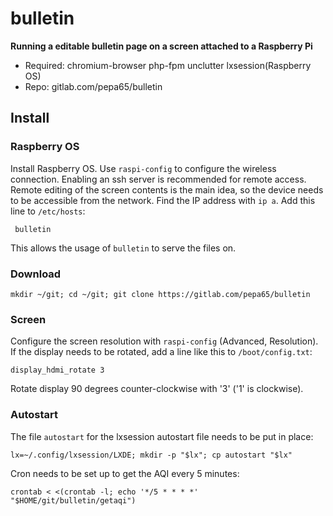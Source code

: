 # bulletin
**Running a editable bulletin page on a screen attached to a Raspberry Pi**

* Required: chromium-browser php-fpm unclutter lxsession(Raspberry OS)
* Repo: gitlab.com/pepa65/bulletin

## Install

### Raspberry OS
Install Raspberry OS. Use `raspi-config` to configure the wireless connection.
Enabling an ssh server is recommended for remote access. Remote editing of the
screen contents is the main idea, so the device needs to be accessible from the
network. Find the IP address with `ip a`. Add this line to `/etc/hosts`:

<ip-address>` bulletin`

This allows the usage of `bulletin` to serve the files on.

### Download
`mkdir ~/git; cd ~/git; git clone https://gitlab.com/pepa65/bulletin`

### Screen
Configure the screen resolution with `raspi-config` (Advanced, Resolution).
If the display needs to be rotated, add a line like this to `/boot/config.txt`:

`display_hdmi_rotate 3`

Rotate display 90 degrees counter-clockwise with '3' ('1' is clockwise).

### Autostart
The file `autostart` for the lxsession autostart file needs to be put in place:

`lx=~/.config/lxsession/LXDE; mkdir -p "$lx"; cp autostart "$lx"`

Cron needs to be set up to get the AQI every 5 minutes:

`crontab < <(crontab -l; echo '*/5 * * * *' "$HOME/git/bulletin/getaqi")`
